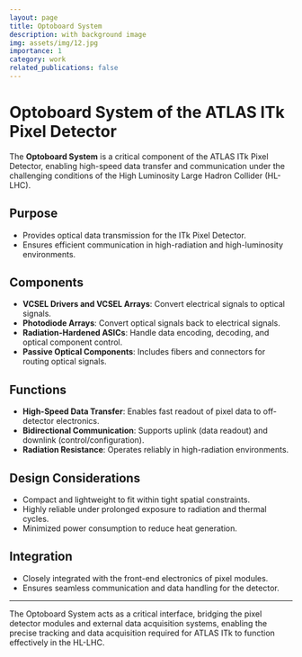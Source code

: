 ```yaml
---
layout: page
title: Optoboard System
description: with background image
img: assets/img/12.jpg
importance: 1
category: work
related_publications: false
---
```


# Optoboard System of the ATLAS ITk Pixel Detector

The **Optoboard System** is a critical component of the ATLAS ITk Pixel Detector, enabling high-speed data transfer and communication under the challenging conditions of the High Luminosity Large Hadron Collider (HL-LHC).

## Purpose
- Provides optical data transmission for the ITk Pixel Detector.
- Ensures efficient communication in high-radiation and high-luminosity environments.

## Components
- **VCSEL Drivers and VCSEL Arrays**: Convert electrical signals to optical signals.
- **Photodiode Arrays**: Convert optical signals back to electrical signals.
- **Radiation-Hardened ASICs**: Handle data encoding, decoding, and optical component control.
- **Passive Optical Components**: Includes fibers and connectors for routing optical signals.

## Functions
- **High-Speed Data Transfer**: Enables fast readout of pixel data to off-detector electronics.
- **Bidirectional Communication**: Supports uplink (data readout) and downlink (control/configuration).
- **Radiation Resistance**: Operates reliably in high-radiation environments.

## Design Considerations
- Compact and lightweight to fit within tight spatial constraints.
- Highly reliable under prolonged exposure to radiation and thermal cycles.
- Minimized power consumption to reduce heat generation.

## Integration
- Closely integrated with the front-end electronics of pixel modules.
- Ensures seamless communication and data handling for the detector.

---

The Optoboard System acts as a critical interface, bridging the pixel detector modules and external data acquisition systems, enabling the precise tracking and data acquisition required for ATLAS ITk to function effectively in the HL-LHC.

